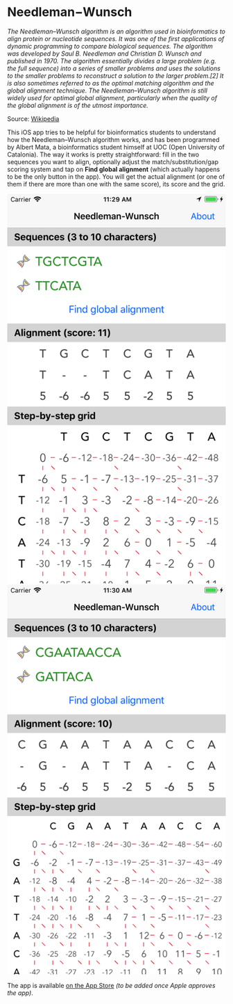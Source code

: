 # Needleman−Wunsch

_The Needleman–Wunsch algorithm is an algorithm used in bioinformatics to align protein or nucleotide sequences. It was one of the first applications of dynamic programming to compare biological sequences. The algorithm was developed by Saul B. Needleman and Christian D. Wunsch and published in 1970. The algorithm essentially divides a large problem (e.g. the full sequence) into a series of smaller problems and uses the solutions to the smaller problems to reconstruct a solution to the larger problem.[2] It is also sometimes referred to as the optimal matching algorithm and the global alignment technique. The Needleman–Wunsch algorithm is still widely used for optimal global alignment, particularly when the quality of the global alignment is of the utmost importance._

Source: [Wikipedia](https://en.wikipedia.org/wiki/Needleman–Wunsch_algorithm)

This iOS app tries to be helpful for bioinformatics students to understand how the Needleman–Wunsch algorithm works, and has been programmed by Albert Mata, a bioinformatics student himself at UOC (Open University of Catalonia). The way it works is pretty straightforward: fill in the two sequences you want to align, optionally adjust the match/substitution/gap scoring system and tap on __Find global alignment__ (which actually happens to be the only button in the app). You will get the actual alignment (or one of them if there are more than one with the same score), its score and the grid.

![Screenshot](Screenshots/screenshot-readme-1.png)
![Screenshot](Screenshots/screenshot-readme-2.png)

The app is available [on the App Store]() _(to be added once Apple approves the app)_.